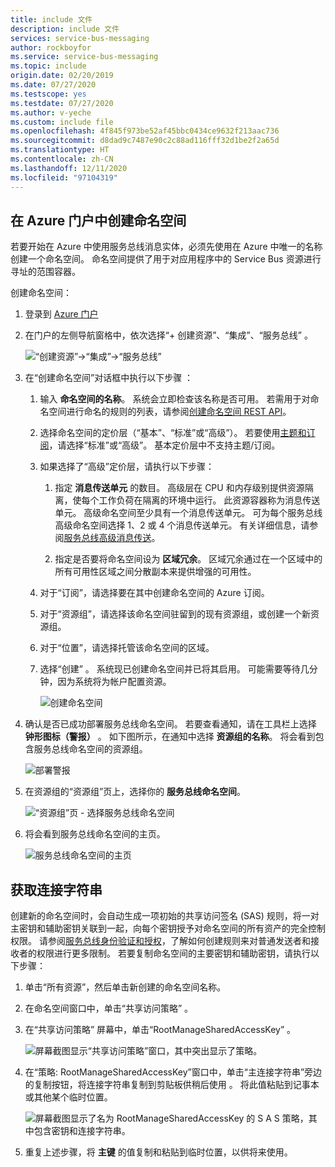 ```yaml
---
title: include 文件
description: include 文件
services: service-bus-messaging
author: rockboyfor
ms.service: service-bus-messaging
ms.topic: include
origin.date: 02/20/2019
ms.date: 07/27/2020
ms.testscope: yes
ms.testdate: 07/27/2020
ms.author: v-yeche
ms.custom: include file
ms.openlocfilehash: 4f845f973be52af45bbc0434ce9632f213aac736
ms.sourcegitcommit: d8dad9c7487e90c2c88ad116fff32d1be2f2a65d
ms.translationtype: HT
ms.contentlocale: zh-CN
ms.lasthandoff: 12/11/2020
ms.locfileid: "97104319"
---
```

## <a name="create-a-namespace-in-the-azure-portal"></a>在 Azure 门户中创建命名空间
若要开始在 Azure 中使用服务总线消息实体，必须先使用在 Azure 中唯一的名称创建一个命名空间。 命名空间提供了用于对应用程序中的 Service Bus 资源进行寻址的范围容器。

创建命名空间：

1. 登录到 [Azure 门户](https://portal.azure.cn)
2. 在门户的左侧导航窗格中，依次选择“+ 创建资源”、“集成”、“服务总线”    。

    ![“创建资源”->“集成”->“服务总线”](./media/service-bus-create-namespace-portal/create-resource-service-bus-menu.png)
3. 在“创建命名空间”对话框中执行以下步骤  ： 
    1. 输入 **命名空间的名称**。 系统会立即检查该名称是否可用。 若需用于对命名空间进行命名的规则的列表，请参阅[创建命名空间 REST API](https://docs.microsoft.com/rest/api/servicebus/create-namespace)。
    2. 选择命名空间的定价层（“基本”、“标准”或“高级”）。 若要使用[主题和订阅](../articles/service-bus-messaging/service-bus-queues-topics-subscriptions.md#topics-and-subscriptions)，请选择“标准”或“高级”。 基本定价层中不支持主题/订阅。
    3. 如果选择了“高级”定价层，请执行以下步骤：  
        1. 指定 **消息传送单元** 的数目。 高级层在 CPU 和内存级别提供资源隔离，使每个工作负荷在隔离的环境中运行。 此资源容器称为消息传送单元。 高级命名空间至少具有一个消息传送单元。 可为每个服务总线高级命名空间选择 1、2 或 4 个消息传送单元。 有关详细信息，请参阅[服务总线高级消息传送](../articles/service-bus-messaging/service-bus-premium-messaging.md)。
        2. 指定是否要将命名空间设为 **区域冗余**。 区域冗余通过在一个区域中的所有可用性区域之间分散副本来提供增强的可用性。
        
            <!--Not Available on [Availability zones in Azure](../articles/availability-zones/az-overview.md)-->
            
    4. 对于“订阅”，请选择要在其中创建命名空间的 Azure 订阅。 
    5. 对于“资源组”，请选择该命名空间驻留到的现有资源组，或创建一个新资源组。       
    6. 对于“位置”，请选择托管该命名空间的区域。 
    7. 选择“创建”  。 系统现已创建命名空间并已将其启用。 可能需要等待几分钟，因为系统将为帐户配置资源。

        ![创建命名空间](./media/service-bus-create-namespace-portal/create-namespace.png)
4. 确认是否已成功部署服务总线命名空间。 若要查看通知，请在工具栏上选择 **钟形图标（警报）** 。 如下图所示，在通知中选择 **资源组的名称**。 将会看到包含服务总线命名空间的资源组。

    ![部署警报](./media/service-bus-create-namespace-portal/deployment-alert.png)
5. 在资源组的“资源组”页上，选择你的 **服务总线命名空间**。  

    ![“资源组”页 - 选择服务总线命名空间](./media/service-bus-create-namespace-portal/resource-group-select-service-bus.png)
6. 将会看到服务总线命名空间的主页。 

    ![服务总线命名空间的主页](./media/service-bus-create-namespace-portal/service-bus-namespace-home-page.png)

## <a name="get-the-connection-string"></a>获取连接字符串 
创建新的命名空间时，会自动生成一项初始的共享访问签名 (SAS) 规则，将一对主密钥和辅助密钥关联到一起，向每个密钥授予对命名空间的所有资产的完全控制权限。 请参阅[服务总线身份验证和授权](../articles/service-bus-messaging/service-bus-authentication-and-authorization.md)，了解如何创建规则来对普通发送者和接收者的权限进行更多限制。 若要复制命名空间的主要密钥和辅助密钥，请执行以下步骤： 

1. 单击“所有资源”，然后单击新创建的命名空间名称。 
2. 在命名空间窗口中，单击“共享访问策略”  。
3. 在“共享访问策略”  屏幕中，单击“RootManageSharedAccessKey”  。

    ![屏幕截图显示“共享访问策略”窗口，其中突出显示了策略。](./media/service-bus-create-namespace-portal/connection-info.png)
4. 在“策略:  RootManageSharedAccessKey”窗口中，单击“主连接字符串”旁边的复制按钮，将连接字符串复制到剪贴板供稍后使用  。 将此值粘贴到记事本或其他某个临时位置。

    ![屏幕截图显示了名为 RootManageSharedAccessKey 的 S A S 策略，其中包含密钥和连接字符串。](./media/service-bus-create-namespace-portal/connection-string.png)
5. 重复上述步骤，将 **主键** 的值复制和粘贴到临时位置，以供将来使用。

<!--Image references-->

<!-- Update_Description: update meta properties, wording update, update link -->